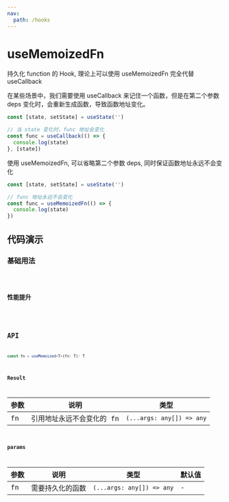 ```yaml
---
nav:
  path: /hooks
---
```


# useMemoizedFn

持久化 function 的 Hook, 理论上可以使用 useMemoizedFn 完全代替 useCallback

在某些场景中，我们需要使用 useCallback 来记住一个函数，但是在第二个参数 deps 变化时，会重新生成函数，导致函数地址变化。

```js
const [state, setState] = useState('')

// 当 state 变化时，func 地址会变化
const func = useCallback(() => {
  console.log(state)
}, [state])
```

使用 useMemoizedFn, 可以省略第二个参数 deps, 同时保证函数地址永远不会变化

```js
const [state, setState] = useState('')

// func 地址永远不会变化
const func = useMemoizedFn(() => {
  console.log(state)
})
```

## 代码演示


### 基础用法

<code hideActions='["CSB"]' src="./demo/demo1.tsx" />

### 性能提升

<code hideActions='["CSB"]' src="./demo/demo2.tsx" />

## API

```typescript
const fn = useMemoized<T>(fn: T): T
```

### Result

| 参数    | 说明                  | 类型                        |
| -------| ----------------------| ---------------------------|
| fn     | 引用地址永远不会变化的 fn | `(...args: any[]) => any` |

### params

| 参数  | 说明          | 类型                    | 默认值       |
| -----| -------------| ------------------------|-------------|
| fn   | 需要持久化的函数 | `(...args: any[]) => any`| -        |
